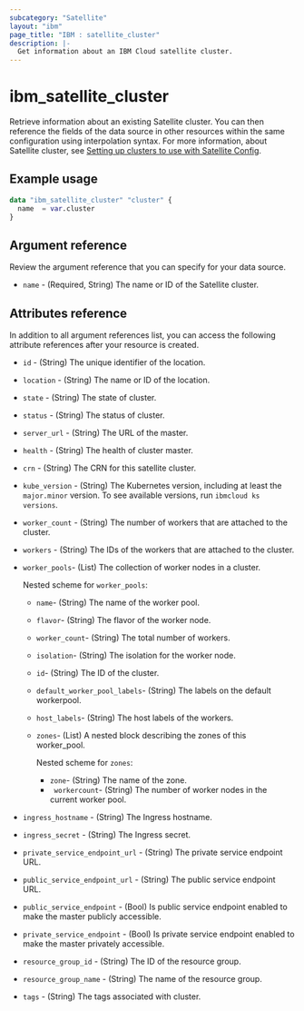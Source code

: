 ```yaml
---
subcategory: "Satellite"
layout: "ibm"
page_title: "IBM : satellite_cluster"
description: |-
  Get information about an IBM Cloud satellite cluster.
---
```


# ibm_satellite_cluster

Retrieve information about an existing Satellite cluster. You can then reference the fields of the data source in other resources within the same configuration using interpolation syntax. For more information, about Satellite cluster, see [Setting up clusters to use with Satellite Config](https://cloud.ibm.com/docs/satellite?topic=satellite-setup-clusters-satconfig).

## Example usage

```terraform
data "ibm_satellite_cluster" "cluster" {
  name  = var.cluster
}
```

## Argument reference

Review the argument reference that you can specify for your data source.

- `name` - (Required, String) The name or ID of the Satellite cluster.

## Attributes reference

In addition to all argument references list, you can access the following attribute references after your resource is created.

- `id`  - (String) The unique identifier of the location.
- `location`  - (String) The name or ID of the location.
- `state`  - (String) The state of cluster.
- `status`  - (String) The status of cluster.
- `server_url`  -  (String) The URL of the master.
- `health`  -  (String) The health of cluster master.
- `crn` -  (String) The CRN for this satellite cluster.
- `kube_version` - (String) The Kubernetes version, including at least the `major.minor` version. To see available versions, run `ibmcloud ks versions`.
- `worker_count` - (String) The number of workers that are attached to the cluster.
- `workers` - (String) The IDs of the workers that are attached to the cluster.
- `worker_pools`- (List) The collection of worker nodes in a cluster.

  Nested scheme for `worker_pools`:
    - `name`- (String) The name of the worker pool.
    - `flavor`- (String) The flavor of the worker node.
    - `worker_count`- (String) The total number of workers.
    - `isolation`- (String) The isolation for the worker node.
    - `id`- (String) The ID of the cluster.
    - `default_worker_pool_labels`- (String) The labels on the default workerpool.
    - `host_labels`- (String) The host labels of the workers.
    - `zones`- (List) A nested block describing the zones of this worker_pool. 
    
      Nested scheme for `zones`:
        - `zone`- (String) The name of the zone.
        - ` workercount`- (String) The number of worker nodes in the current worker pool.
- `ingress_hostname` - (String) The Ingress hostname.
- `ingress_secret` - (String) The Ingress secret.
- `private_service_endpoint_url` - (String) The private service endpoint URL.
- `public_service_endpoint_url` - (String) The public service endpoint URL.
- `public_service_endpoint` - (Bool) Is public service endpoint enabled to make the master publicly accessible.
- `private_service_endpoint` - (Bool) Is private service endpoint enabled to make the master privately accessible.
- `resource_group_id` - (String) The ID of the resource group.
- `resource_group_name` - (String) The name of the resource group.
- `tags` - (String) The tags associated with cluster.

